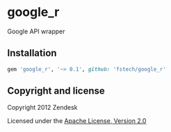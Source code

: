 # google_r

Google API wrapper

## Installation

```ruby
gem 'google_r', '~> 0.1', github: 'fstech/google_r'
```

## Copyright and license

Copyright 2012 Zendesk

Licensed under the [Apache License, Version 2.0](LICENSE)
